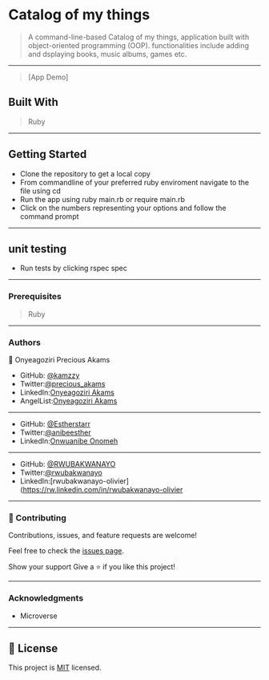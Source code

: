 # Catalog of my things
> A command-line-based Catalog of my things, application built with object-oriented programming (OOP). functionalities include adding and dsplaying books, music albums, games etc.

 ***
> [App Demo]
## Built With
> Ruby
***
## Getting Started

* Clone the repository to get a local copy
* From commandline of your preferred ruby enviroment navigate to the file using cd <file path of the cloned repository>
* Run the app using ruby main.rb  or require main.rb
* Click on the numbers representing your options and follow the command prompt
***
##  unit testing
* Run tests by clicking rspec spec
***
### Prerequisites
> Ruby
***
### Authors

👤 Onyeagoziri Precious Akams

* GitHub: [@kamzzy](https://github.com/kamzzy)
* Twitter:[@precious_akams](https://twitter.com/precious_akams)
* LinkedIn:[Onyeagoziri Akams](https://www.linkedin.com/in/onyeagoziri-akams/)
* AngelList:[Onyeagoziri Akams](https://angel.co/u/onyeagoziri-akams)
***
* GitHub: [@Estherstarr](https://github.com/Estherstarr)
* Twitter:[@anibeesther](https://twitter.com/anibeesther)
* LinkedIn:[Onwuanibe Onomeh](https://www.linkedin.com/in/onwuanibe-onomeh/)
***
* GitHub: [@RWUBAKWANAYO](https://github.com/RWUBAKWANAYO)
* Twitter:[@rwubakwanayo](https://twitter.com/rwubakwanayo)
* LinkedIn:[rwubakwanayo-olivier](https://rw.linkedin.com/in/rwubakwanayo-olivier
***
### 🤝 Contributing
Contributions, issues, and feature requests are welcome!

Feel free to check the [issues page](../../issues/).

Show your support
Give a ⭐️ if you like this project!
***
### Acknowledgments
* Microverse
 ***
 ## 📝 License

This project is [MIT](./MIT.md) licensed.

